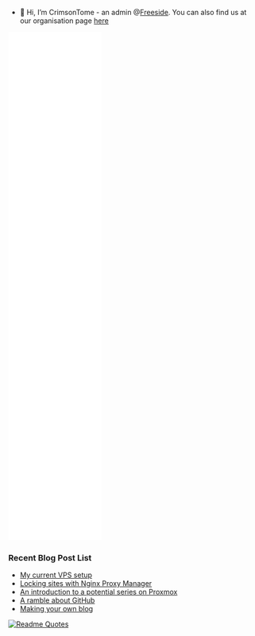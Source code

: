 <!--![Anurag's GitHub stats](https://github-readme-stats.vercel.app/api?username=crimsontome&show_icons=true&theme=dark)-->
- 👋 Hi, I’m CrimsonTome - an admin @[Freeside](https://freeside.co.uk). You can also find us at our organisation page [here](https://github.com/freesidehull)

![Metrics](/github-metrics.svg)
<!--!### Current Projects
- Personal Blog - (<https://github.com/CrimsonTome/crimsontome-blog>)
  - ![](https://img.shields.io/github/last-commit/crimsontome/crimsontome-blog?color=green)
  - ![](https://img.shields.io/github/languages/code-size/crimsontome/crimsontome-blog)
-->

### Recent Blog Post List

<!-- BLOG-POST-LIST:START -->
- [My current VPS setup](https://blog.crimsontome.com/posts/my-current-vps-setup/)
- [Locking sites with Nginx Proxy Manager](https://blog.crimsontome.com/posts/locking-sites-with-nginx-proxy-manager/)
- [An introduction to a potential series on Proxmox](https://blog.crimsontome.com/posts/PVE/)
- [A ramble about GitHub](https://blog.crimsontome.com/posts/a-ramble-on-github/)
- [Making your own blog](https://blog.crimsontome.com/posts/making-your-own-blog/)
<!-- BLOG-POST-LIST:END -->

[![Readme Quotes](https://quotes-github-readme.vercel.app/api?type=horizontal&theme=dark)](https://github.com/piyushsuthar/github-readme-quotes)
<br>
